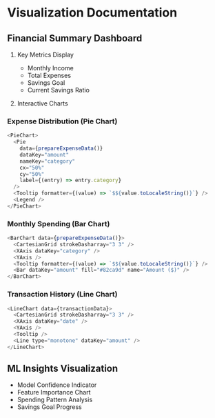# Visualization Documentation

## Financial Summary Dashboard
1. Key Metrics Display
   - Monthly Income
   - Total Expenses
   - Savings Goal
   - Current Savings Ratio

2. Interactive Charts
### Expense Distribution (Pie Chart)
```javascript
<PieChart>
  <Pie
    data={prepareExpenseData()}
    dataKey="amount"
    nameKey="category"
    cx="50%"
    cy="50%"
    label={(entry) => entry.category}
  />
  <Tooltip formatter={(value) => `$${value.toLocaleString()}`} />
  <Legend />
</PieChart>
```

### Monthly Spending (Bar Chart)
```javascript
<BarChart data={prepareExpenseData()}>
  <CartesianGrid strokeDasharray="3 3" />
  <XAxis dataKey="category" />
  <YAxis />
  <Tooltip formatter={(value) => `$${value.toLocaleString()}`} />
  <Bar dataKey="amount" fill="#82ca9d" name="Amount ($)" />
</BarChart>
```

### Transaction History (Line Chart)
```javascript
<LineChart data={transactionData}>
  <CartesianGrid strokeDasharray="3 3" />
  <XAxis dataKey="date" />
  <YAxis />
  <Tooltip />
  <Line type="monotone" dataKey="amount" />
</LineChart>
```

## ML Insights Visualization
- Model Confidence Indicator
- Feature Importance Chart
- Spending Pattern Analysis
- Savings Goal Progress